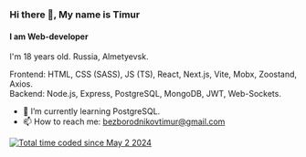 ### Hi there 👋, My name is Timur
#### I am Web-developer
I'm 18 years old. Russia, Almetyevsk.

Frontend: HTML, CSS (SASS), JS (TS), React, Next.js, Vite, Mobx, Zoostand, Axios.
<br>
Backend: Node.js, Express, PostgreSQL, MongoDB, JWT, Web-Sockets.

- 🌱 I’m currently learning PostgreSQL.
- 📫 How to reach me: bezborodnikovtimur@gmail.com
  

<a href="https://wakatime.com/@f358198d-3964-40b3-b70a-bfd88e5fc649"><img src="https://wakatime.com/badge/user/f358198d-3964-40b3-b70a-bfd88e5fc649.svg" alt="Total time coded since May 2 2024" /></a>
